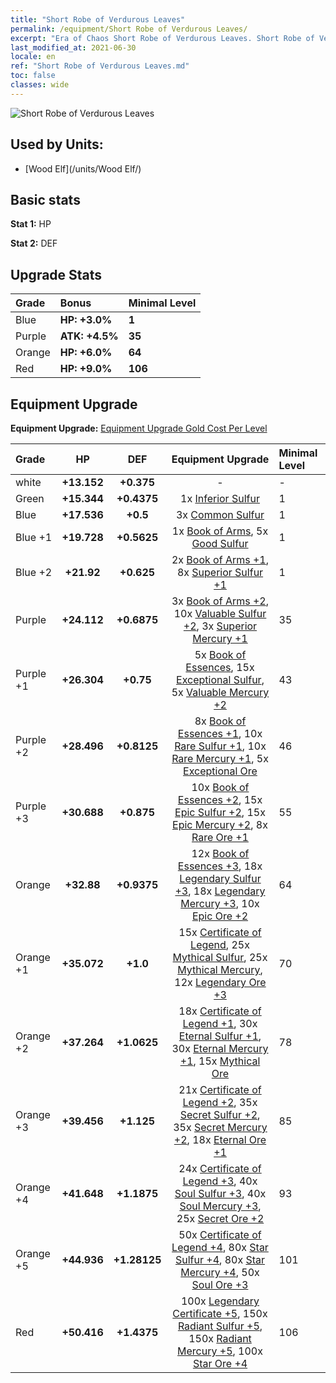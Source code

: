 ```yaml
---
title: "Short Robe of Verdurous Leaves"
permalink: /equipment/Short Robe of Verdurous Leaves/
excerpt: "Era of Chaos Short Robe of Verdurous Leaves. Short Robe of Verdurous Leaves"
last_modified_at: 2021-06-30
locale: en
ref: "Short Robe of Verdurous Leaves.md"
toc: false
classes: wide
---
```


  ![Short Robe of Verdurous Leaves](/images/e/e_2034.png)

## Used by Units:

* [Wood Elf](/units/Wood Elf/) 


## Basic stats
 **Stat 1:** HP

 **Stat 2:** DEF

## Upgrade Stats

  |     Grade    |   Bonus | Minimal Level | 
  |:-------------|:--------|:--------------| 
  | Blue | **HP: +3.0%** | **1** | 
  | Purple | **ATK: +4.5%** | **35** | 
  | Orange | **HP: +6.0%** | **64** | 
  | Red | **HP: +9.0%** | **106** | 


## Equipment Upgrade
 **Equipment Upgrade:** [Equipment Upgrade Gold Cost Per Level](/equipment/EquipmentUpgradeCostPerLevel/) 

  |          Grade      | HP | DEF | Equipment Upgrade | Minimal Level |
  |:--------------------|:---------:|:---------:|:----------------:|:--------------|
  | white | **+13.152** | **+0.375** | - | - |
  | Green | **+15.344** | **+0.4375** | 1x [Inferior Sulfur](/Items/mat_3/) | 1 |
  | Blue | **+17.536** | **+0.5** | 3x [Common Sulfur](/Items/mat_9/) | 1 |
  | Blue +1 | **+19.728** | **+0.5625** | 1x [Book of Arms](/Items/mat_18/), 5x [Good Sulfur](/Items/mat_15/) | 1 |
  | Blue +2 | **+21.92** | **+0.625** | 2x [Book of Arms +1](/Items/mat_25/), 8x [Superior Sulfur +1](/Items/mat_22/) | 1 |
  | Purple | **+24.112** | **+0.6875** | 3x [Book of Arms +2](/Items/mat_32/), 10x [Valuable Sulfur +2](/Items/mat_29/), 3x [Superior Mercury +1](/Items/mat_21/) | 35 |
  | Purple +1 | **+26.304** | **+0.75** | 5x [Book of Essences](/Items/mat_39/), 15x [Exceptional Sulfur](/Items/mat_36/), 5x [Valuable Mercury +2](/Items/mat_28/) | 43 |
  | Purple +2 | **+28.496** | **+0.8125** | 8x [Book of Essences +1](/Items/mat_46/), 10x [Rare Sulfur +1](/Items/mat_43/), 10x [Rare Mercury +1](/Items/mat_42/), 5x [Exceptional Ore](/Items/mat_33/) | 46 |
  | Purple +3 | **+30.688** | **+0.875** | 10x [Book of Essences +2](/Items/mat_53/), 15x [Epic Sulfur +2](/Items/mat_50/), 15x [Epic Mercury +2](/Items/mat_49/), 8x [Rare Ore +1](/Items/mat_40/) | 55 |
  | Orange | **+32.88** | **+0.9375** | 12x [Book of Essences +3](/Items/mat_60/), 18x [Legendary Sulfur +3](/Items/mat_57/), 18x [Legendary Mercury +3](/Items/mat_56/), 10x [Epic Ore +2](/Items/mat_47/) | 64 |
  | Orange +1 | **+35.072** | **+1.0** | 15x [Certificate of Legend](/Items/mat_67/), 25x [Mythical Sulfur](/Items/mat_64/), 25x [Mythical Mercury](/Items/mat_63/), 12x [Legendary Ore +3](/Items/mat_54/) | 70 |
  | Orange +2 | **+37.264** | **+1.0625** | 18x [Certificate of Legend +1](/Items/mat_74/), 30x [Eternal Sulfur +1](/Items/mat_71/), 30x [Eternal Mercury +1](/Items/mat_70/), 15x [Mythical Ore](/Items/mat_61/) | 78 |
  | Orange +3 | **+39.456** | **+1.125** | 21x [Certificate of Legend +2](/Items/mat_81/), 35x [Secret Sulfur +2](/Items/mat_78/), 35x [Secret Mercury +2](/Items/mat_77/), 18x [Eternal Ore +1](/Items/mat_68/) | 85 |
  | Orange +4 | **+41.648** | **+1.1875** | 24x [Certificate of Legend +3](/Items/mat_88/), 40x [Soul Sulfur +3](/Items/mat_85/), 40x [Soul Mercury +3](/Items/mat_84/), 25x [Secret Ore +2](/Items/mat_75/) | 93 |
  | Orange +5 | **+44.936** | **+1.28125** | 50x [Certificate of Legend +4](/Items/mat_95/), 80x [Star Sulfur +4](/Items/mat_92/), 80x [Star Mercury +4](/Items/mat_91/), 50x [Soul Ore +3](/Items/mat_82/) | 101 |
  | Red | **+50.416** | **+1.4375** | 100x [Legendary Certificate +5](/Items/mat_102/), 150x [Radiant Sulfur +5](/Items/mat_99/), 150x [Radiant Mercury +5](/Items/mat_98/), 100x [Star Ore +4](/Items/mat_89/) | 106 |

